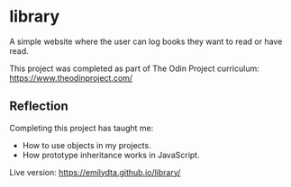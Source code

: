# library

A simple website where the user can log books they want to read or have read.

This project was completed as part of The Odin Project curriculum: https://www.theodinproject.com/

<h2>Reflection</h2>

Completing this project has taught me:

  - How to use objects in my projects.
  - How prototype inheritance works in JavaScript.
  

Live version: https://emilydta.github.io/library/
